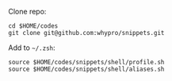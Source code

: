 
Clone repo:

```
cd $HOME/codes
git clone git@github.com:whypro/snippets.git
```

Add to `~/.zsh`:

```
source $HOME/codes/snippets/shell/profile.sh
source $HOME/codes/snippets/shell/aliases.sh
```

